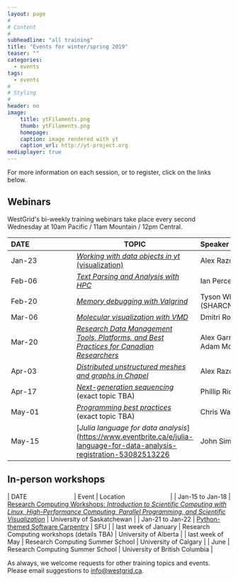 ```yaml
---
layout: page
#
# Content
#
subheadline: "all training"
title: "Events for winter/spring 2019"
teaser: ""
categories:
  - events
tags:
  - events
#
# Styling
#
header: no
image:
    title: ytFilaments.png
    thumb: ytFilaments.png
    homepage:
    caption: image rendered with yt
    caption_url: http://yt-project.org
mediaplayer: true
---
```


For more information on each session, or to register, click on the links below.




## Webinars

WestGrid's bi-weekly training webinars take place every second Wednesday at 10am Pacific / 11am Mountain
/ 12pm Central.

| DATE&nbsp;&nbsp;&nbsp;&nbsp;&nbsp;&nbsp;&nbsp;&nbsp;&nbsp;&nbsp;&nbsp;&nbsp;&nbsp;&nbsp;&nbsp;&nbsp;&nbsp;&nbsp;&nbsp;&nbsp;&nbsp; | TOPIC | Speaker&nbsp;&nbsp;&nbsp;&nbsp;&nbsp;&nbsp;&nbsp;&nbsp;&nbsp;&nbsp;&nbsp;&nbsp;&nbsp;&nbsp;&nbsp;&nbsp;&nbsp;&nbsp;&nbsp;&nbsp;&nbsp;&nbsp;&nbsp;&nbsp;&nbsp;&nbsp;&nbsp; |
| ------------- | --------------- | ----------------- |
| Jan-23 | [*Working with data objects in yt* (visualization)](https://www.eventbrite.ca/e/working-with-data-objects-in-yt-registration-53082545322) | Alex Razoumov |
| Feb-06 | [*Text Parsing and Analysis with HPC*](https://www.eventbrite.ca/e/text-parsing-and-analysis-with-hpc-registration-53082040813) | Ian Percel |
| Feb-20 | [*Memory debugging with Valgrind*](https://www.eventbrite.ca/e/memory-debugging-with-valgrind-registration-53082319647) | Tyson Whitehead (SHARCNET) |
| Mar-06 | [*Molecular visualization with VMD*](https://www.eventbrite.ca/e/molecular-visualization-with-vmd-registration-53082345725) | Dmitri Rozmanov |
| Mar-20 | [*Research Data Management Tools, Platforms, and Best Practices for Canadian Researchers*](best-practices-for-researchers-registration-53082386848) | Alex Garnett (SFU) and Adam McKenzie |
| Apr-03 | [*Distributed unstructured meshes and graphs in Chapel*](https://www.eventbrite.ca/e/distributed-unstructured-meshes-and-graphs-in-chapel-registration-53082407911 ) | Alex Razoumov |
| Apr-17 | [*Next-generation sequencing*](https://www.eventbrite.ca/e/next-generation-sequencing-webinar-topic-tbc-registration-53082427971) (exact topic TBA) | Phillip Richmond (UBC) |
| May-01 | [*Programming best practices*](https://www.eventbrite.ca/e/programming-best-practices-topic-tbc-registration-53082444019) (exact topic TBA) | Chris Want |
| May-15 | [*Julia language for data analysis*](https://www.eventbrite.ca/e/julia-language-for-data-analysis-registration-53082513226 | John Simpson |





## In-person workshops

| DATE&nbsp;&nbsp;&nbsp;&nbsp;&nbsp;&nbsp;&nbsp;&nbsp;&nbsp;&nbsp;&nbsp;&nbsp;&nbsp;&nbsp;&nbsp;&nbsp;&nbsp;&nbsp;&nbsp;&nbsp;&nbsp;&nbsp;&nbsp;&nbsp;&nbsp;&nbsp; | Event | Location&nbsp;&nbsp;&nbsp;&nbsp;&nbsp;&nbsp;&nbsp;&nbsp;&nbsp;&nbsp;&nbsp;&nbsp;&nbsp;&nbsp;&nbsp;&nbsp;&nbsp;&nbsp;&nbsp;&nbsp;&nbsp;&nbsp;&nbsp;&nbsp;&nbsp; |
| Jan-15 to Jan-18 | [Research Computing Workshops: *Introduction to Scientific Computing with Linux, High-Performance Computing, Parallel Programming, and Scientific Visualization*](https://www.eventbrite.ca/e/research-computing-workshops-university-of-saskatchewan-registration-52948538504) | University of Saskatchewan |
| Jan-21 to Jan-22 | [Python-themed Software Carpentry](https://computecanada.github.io/2019-01-21-sfu) | SFU |
| last week of January | Research Computing workshops (details TBA) | University of Alberta |
| last week of May | Research Computing Summer School | University of Calgary |
| June | Research Computing Summer School | University of British Columbia |




As always, we welcome requests for other training topics and events. Please email suggestions to
info@westgrid.ca.
